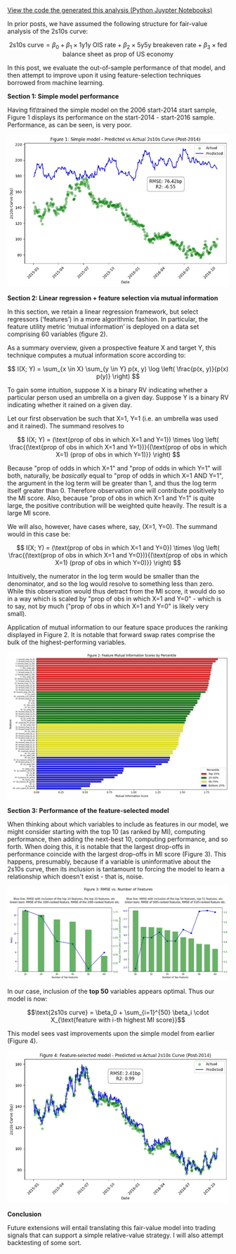 [View the code the generated this analysis (Python Juypter Notebooks)](https://github.com/ALILODHI-cloud/UVAmacro.github.io/blob/main/post_3/analysis.ipynb)

<head>
  <script type="text/javascript" async
    src="https://polyfill.io/v3/polyfill.min.js?features=es6">
  </script>
  <script type="text/javascript" async
    src="https://cdn.jsdelivr.net/npm/mathjax@3/es5/tex-mml-chtml.js">
  </script>
</head>


In prior posts, we have assumed the following structure for fair-value analysis of the 2s10s curve: 

$$
\text{2s10s curve} = \beta_0 + \beta_1 \times \text{1y1y OIS rate} + \beta_2 \times \text{5y5y breakeven rate} + \beta_3 \times \text{fed balance sheet as prop of US economy}
$$ 

In this post, we evaluate the out-of-sample performance of that model, and then attempt to improve upon it using feature-selection techniques borrowed from machine learning. 

**Section 1: Simple model performance** 

Having fit\trained the simple model on the 2006 start-2014 start sample, Figure 1 displays its performance on the start-2014 - start-2016 sample. Performance, as can be seen, is very poor. 

![Alt_text](figures/figure_1.jpg)


**Section 2: Linear regression + feature selection via mutual information** 

In this section, we retain a linear regression framework, but select regressors (‘features’) in a more algorithmic fashion. In particular, the feature utility metric ‘mutual information’ is deployed on a data set comprising 60 variables (figure 2). 

As a summary overview, given a prospective feature X and target Y, this technique computes a mutual information score according to:

$$
I(X; Y) = \sum_{x \in X} \sum_{y \in Y} p(x, y) \log \left( \frac{p(x, y)}{p(x) p(y)} \right)
$$

To gain some intuition, suppose X is a binary RV indicating whether a particular person used an umbrella on a given day. Suppose Y is a binary RV indicating whether it rained on a given day. 

Let our first observation be such that X=1, Y=1 (i.e. an umbrella was used and it rained). The summand resolves to 

$$
I(X; Y) = (\text{prop of obs in which X=1 and Y=1}) \times \log \left( \frac{(\text{prop of obs in which X=1 and Y=1})}{(\text{prop of obs in which X=1) (prop of obs in which Y=1)}} \right)
$$

Because "prop of odds in which X=1" and "prop of odds in which Y=1" will both, naturally, be _basically_ equal to "prop of odds in which X=1 AND Y=1", the argument in the log term will be greater than 1, and thus the log term itself greater than 0. Therefore observation one will contribute positively to the MI score. Also, because "prop of obs in which X=1 and Y=1" is quite large, the positive contribution will be weighted quite heavily. The result is a large MI score. 

We will also, however, have cases where, say, (X=1, Y=0). The summand would in this case be:

$$
I(X; Y) = (\text{prop of obs in which X=1 and Y=0}) \times \log \left( \frac{(\text{prop of obs in which X=1 and Y=0})}{(\text{prop of obs in which X=1) (prop of obs in which Y=0)}} \right)
$$

Intuitively, the numerator in the log term would be smaller than the denominator, and so the log would resolve to something less than zero. While this observation would thus detract from the MI score, it would do so in a way which is scaled by "prop of obs in which X=1 and Y=0" - which is to say, not by much ("prop of obs in which X=1 and Y=0" is likely very small).

Application of mutual information to our feature space produces the ranking displayed in Figure 2. It is notable that forward swap rates comprise the bulk of the highest-performing variables. 

![Alt_text](figures/figure_2.jpg)

**Section 3: Performance of the feature-selected model** 

When thinking about which variables to include as features in our model, we might consider starting with the top 10 (as ranked by MI), computing performance, then adding the next-best 10, computing performance, and so forth. When doing this, it is notable that the largest drop-offs in performance coincide with the largest drop-offs in MI score (Figure 3). This happens, presumably, because if a variable is uninformative about the 2s10s curve, then its inclusion is tantamount to forcing the model to learn a relationship which doesn't exist - that is, noise. 

![Alt_text](figures/figure_3.jpg)

In our case, inclusion of the **top 50** variables appears optimal. Thus our model is now:

$$\text{2s10s curve} = \beta_0 + \sum_{i=1}^{50} \beta_i \cdot X_{\text{feature with i-th highest MI score}}$$

This model sees vast improvements upon the simple model from earlier (Figure 4). 

![Alt_text](figures/figure_4.jpg)

**Conclusion**

Future extensions will entail translating this fair-value model into trading signals that can support a simple relative-value strategy. I will also attempt backtesting of some sort. 





